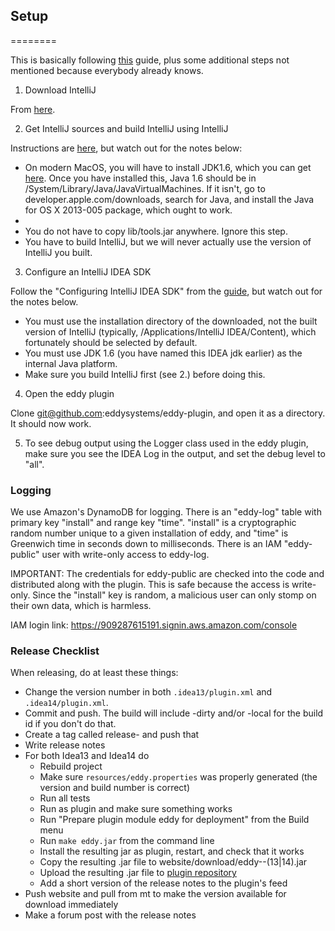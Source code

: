 ## Setup
========

This is basically following [this](http://confluence.jetbrains.com/display/IDEADEV/Getting+Started+with+Plugin+Development#GettingStartedwithPluginDevelopment-anchor2) guide, plus some additional steps not mentioned because everybody already knows.

1. Download IntelliJ

From [here](https://www.jetbrains.com/idea/download/).

2. Get IntelliJ sources and build IntelliJ using IntelliJ

Instructions are [here](http://www.jetbrains.org/pages/viewpage.action?pageId=983225), but watch out for the notes below:

* On modern MacOS, you will have to install JDK1.6, which you can get [here](http://support.apple.com/kb/DL1572). Once you have installed this, Java 1.6 should be in /System/Library/Java/JavaVirtualMachines. If it isn't, go to developer.apple.com/downloads, search for Java, and install the Java for OS X 2013-005 package, which ought to work.
*
* You do not have to copy lib/tools.jar anywhere. Ignore this step.
* You have to build IntelliJ, but we will never actually use the version of IntelliJ you built.

3. Configure an IntelliJ IDEA SDK

Follow the "Configuring IntelliJ IDEA SDK" from the [guide](http://www.jetbrains.org/pages/viewpage.action?pageId=983225), but watch out for the notes below.

* You must use the installation directory of the downloaded, not the built version of IntelliJ (typically, /Applications/IntelliJ IDEA/Content), which fortunately should be selected by default.
* You must use JDK 1.6 (you have named this IDEA jdk earlier) as the internal Java platform.
* Make sure you build IntelliJ first (see 2.) before doing this.

4. Open the eddy plugin

Clone git@github.com:eddysystems/eddy-plugin, and open it as a directory. It should now work.

5. To see debug output using the Logger class used in the eddy plugin, make sure you see the IDEA Log in the output, and set the debug level to "all".


### Logging

We use Amazon's DynamoDB for logging.  There is an "eddy-log" table with
primary key "install" and range key "time".  "install" is a cryptographic
random number unique to a given installation of eddy, and "time" is Greenwich
time in seconds down to milliseconds.  There is an IAM "eddy-public" user with
write-only access to eddy-log.

IMPORTANT: The credentials for eddy-public are checked into the code and
distributed along with the plugin.  This is safe because the access is
write-only.  Since the "install" key is random, a malicious user can only stomp
on their own data, which is harmless.

IAM login link: https://909287615191.signin.aws.amazon.com/console

### Release Checklist

When releasing, do at least these things: 

- Change the version number in both `.idea13/plugin.xml` and `.idea14/plugin.xml`.
- Commit and push. The build will include -dirty and/or -local for the build id if you don't do that.
- Create a tag called release-<version> and push that
- Write release notes 
- For both Idea13 and Idea14 do
  - Rebuild project
  - Make sure `resources/eddy.properties` was properly generated (the version and build number is correct)
  - Run all tests
  - Run as plugin and make sure something works
  - Run "Prepare plugin module eddy for deployment" from the Build menu
  - Run `make eddy.jar` from the command line
  - Install the resulting jar as plugin, restart, and check that it works
  - Copy the resulting .jar file to website/download/eddy-<version>-(13|14).jar
  - Upload the resulting .jar file to [plugin repository](http://plugins.jetbrains.com/plugin/7688?pr=idea)
  - Add a short version of the release notes to the plugin's feed
- Push website and pull from mt to make the version available for download immediately
- Make a forum post with the release notes
